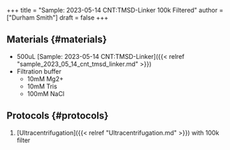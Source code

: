+++
title = "Sample: 2023-05-14 CNT:TMSD-Linker 100k Filtered"
author = ["Durham Smith"]
draft = false
+++

## Materials {#materials}

-   500uL [Sample: 2023-05-14 CNT:TMSD-Linker]({{< relref "sample_2023_05_14_cnt_tmsd_linker.md" >}})
-   Filtration buffer
    -   10mM Mg2+
    -   10mM Tris
    -   100mM NaCl


## Protocols {#protocols}

1.  [Ultracentrifugation]({{< relref "Ultracentrifugation.md" >}}) with 100k filter
